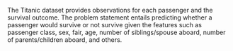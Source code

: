 The Titanic dataset provides observations for each passenger and the survival outcome. 
The problem statement entails predicting whether a passenger would survive or not survive given the features such as passenger class, sex, fair, age, number of siblings/spouse aboard, number of parents/children aboard, and others.
